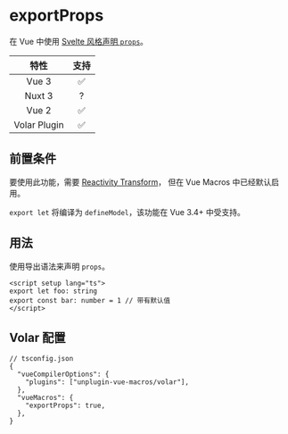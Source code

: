 # exportProps <PackageVersion name="@vue-macros/define-props" />

<StabilityLevel level="experimental" />

在 Vue 中使用 [Svelte 风格声明 `props`](https://svelte.dev/docs#component-format-script-1-export-creates-a-component-prop)。

|     特性     |        支持        |
| :----------: | :----------------: |
|    Vue 3     | :white_check_mark: |
|    Nuxt 3    |         ?          |
|    Vue 2     | :white_check_mark: |
| Volar Plugin | :white_check_mark: |

## 前置条件

要使用此功能，需要 [Reactivity Transform](./reactivity-transform.md)，
但在 Vue Macros 中已经默认启用。

`export let` 将编译为 `defineModel`，该功能在 Vue 3.4+ 中受支持。

## 用法

使用导出语法来声明 `props`。

```vue twoslash
<script setup lang="ts">
export let foo: string
export const bar: number = 1 // 带有默认值
</script>
```

## Volar 配置

```jsonc {4,6}
// tsconfig.json
{
  "vueCompilerOptions": {
    "plugins": ["unplugin-vue-macros/volar"],
  },
  "vueMacros": {
    "exportProps": true,
  },
}
```
